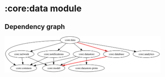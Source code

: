 # :core:data module
## Dependency graph
![Dependency graph](../../docs/images/graphs/dep_graph_core_data.svg)
